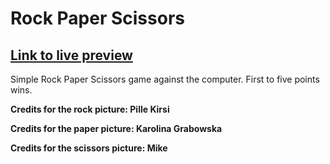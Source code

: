 # Rock Paper Scissors
## [Link to live preview](https://konstanenonen.github.io/rock-paper-scissors/)

Simple Rock Paper Scissors game against the computer. First to five points wins.
 
**Credits for the rock picture: Pille Kirsi**

**Credits for the paper picture: Karolina Grabowska**

**Credits for the scissors picture: Mike**